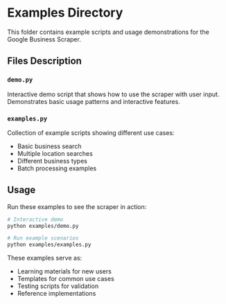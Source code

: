 # Examples Directory

This folder contains example scripts and usage demonstrations for the Google Business Scraper.

## Files Description

### `demo.py`

Interactive demo script that shows how to use the scraper with user input. Demonstrates basic usage patterns and interactive features.

### `examples.py`

Collection of example scripts showing different use cases:

- Basic business search
- Multiple location searches
- Different business types
- Batch processing examples

## Usage

Run these examples to see the scraper in action:

```bash
# Interactive demo
python examples/demo.py

# Run example scenarios
python examples/examples.py
```

These examples serve as:

- Learning materials for new users
- Templates for common use cases
- Testing scripts for validation
- Reference implementations
